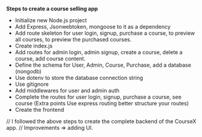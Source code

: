 **Steps to create a course selling app**
* Initialize new Node.js project
* Add Express, Jsonwebtoken, mongoose to it as a dependency
* Add route skeleton for user login, signup, purchase a course, to preview all courses, to preview the purchased courses.
* Create index.js
* Add routes for admin login, admin signup, create a course, delete a course, add course content.
* Define the schema for User, Admin, Course, Purchase, add a database (nongodb)
* Use dotenv to store the database connection string
* Use gitignore
* Add middlewares for user and admin auth
* Complete the routes for user login, signup, purchase a course, see course (Extra points Use express routing better structure your routes)
* Create the frontend


// I followed the above steps to create the complete backend of the CourseX app.
// Improvements => adding UI. 
